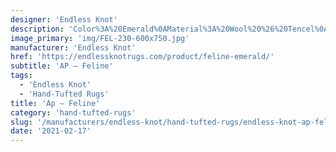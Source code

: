 ```yaml
---
designer: 'Endless Knot'
description: 'Color%3A%20Emerald%0AMaterial%3A%20Wool%20%26%20Tencel%0ACollection%3A%20Hand-Tufted%20Collection'
image_primary: 'img/FEL-230-600x750.jpg'
manufacturer: 'Endless Knot'
href: 'https://endlessknotrugs.com/product/feline-emerald/'
subtitle: 'AP – Feline'
tags:
  - 'Endless Knot'
  - 'Hand-Tufted Rugs'
title: 'Ap – Feline'
category: 'hand-tufted-rugs'
slug: '/manufacturers/endless-knot/hand-tufted-rugs/endless-knot-ap-feline'
date: '2021-02-17'
---
```

